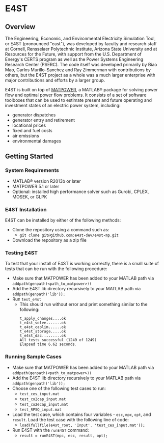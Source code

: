 E4ST
===============

## Overview
<!-- From Manual -->
The Engineering, Economic, and Environmental Electricity Simulation Tool, or E4ST (pronounced "east"), was developed by faculty and research staff at Cornell, Rensselaer Polytechnic Institute, Arizona State University and at Resources for the Future, with support from the U.S. Department of Energy's CERTS program as well as the Power Systems Engineering Research Center (PSERC). The code itself was developed primarily by Biao Mao, Carlos Murillo-Sanchez and Ray Zimmerman with contributions by others, but the E4ST project as a whole was a much larger enterprise with major contributions and efforts by a larger group.

E4ST is built on top of [MATPOWER](https://matpower.org/), a MATLAB® package for solving power flow and optimal power flow problems.  It consists of a set of software toolboxes that can be used to estimate present and future operating and investment states of an electric power system, including:
* generator dispatches
* generator entry and retirement
* locational prices
* fixed and fuel costs
* air emissions
* environmental damages

## Getting Started

### System Requirements
* MATLAB® version R2013b or later
* MATPOWER 5.1 or later
* Optional: installed high performance solver such as Gurobi, CPLEX, MOSEK, or GLPK

### E4ST Installation
E4ST can be installed by either of the following methods:
* Clone the repository using a command such as:
    * `git clone git@github.com:e4st-dev/e4st-mp.git`
* Download the repository as a zip file

### Testing E4ST
To test that your install of E4ST is working correctly, there is a small suite of tests that can be run with the following procedure:
* Make sure that MATPOWER has been added to your MATLAB path via `addpath(genpath(<path_to_matpower>))`
* Add the E4ST lib directory recursively to your MATLAB path via `addpath(genpath('lib'));`
* Run `test_e4st`
    * This should run without error and print something similar to the following:
        ```
        t_apply_changes....ok
        t_e4st_solve.......ok
        t_e4st_caplim......ok
        t_e4st_storage.....ok
        t_e4st_dac.........ok
        All tests successful (1249 of 1249)
        Elapsed time 6.62 seconds.
        ```

### Running Sample Cases
* Make sure that MATPOWER has been added to your MATLAB path via `addpath(genpath(<path_to_matpower>))`
* Add the E4ST lib directory recursively to your MATLAB path via `addpath(genpath('lib'));`
* Choose one of the following test cases to run:
    * `test_ces_input.mat`
    * `test_co2cap_input.mat`
    * `test_co2ecap_input.mat`
    * `test_RPSQ_input.mat`
    <!-- TODO: add description of each of these input files -->
* Load the test case, which contains four variables - `esc`, `mpc`, `opt`, and `result`.  Load the test case with the following line of code:
    * ```load(fullfile(e4st_root, 'Input', 'test_ces_input.mat'));```
* Run E4ST with the `runE4ST` command:
    * ```result = runE4ST(mpc, esc, result, opt);```

<!-- TODO: Add Inputs section to describe esc, mpc, opt, and result -->





